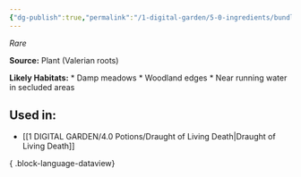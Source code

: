 ```yaml
---
{"dg-publish":true,"permalink":"/1-digital-garden/5-0-ingredients/bundle-of-valerian-roots/","tags":["ingredient","rare"]}
---
```


*Rare*

**Source:** Plant (Valerian roots)

**Likely Habitats:** * Damp meadows * Woodland edges * Near running water in secluded areas

## Used in:

- [[1 DIGITAL GARDEN/4.0 Potions/Draught of Living Death\|Draught of Living Death]]

{ .block-language-dataview}

